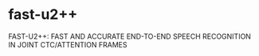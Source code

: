 # fast-u2++
FAST-U2++: FAST AND ACCURATE END-TO-END SPEECH RECOGNITION IN JOINT CTC/ATTENTION FRAMES
